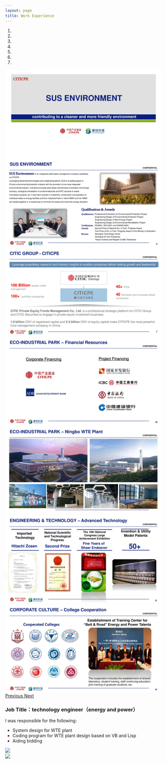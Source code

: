 ```yaml
---
layout: page
title: Work Experience
---
```

<!-- carousel 走马灯开始 -->
<div id="carousel-generic" class="carousel slide" data-ride="carousel">
  <!-- Indicators -->
  <ol class="carousel-indicators">
    <li data-target="#carousel-generic" data-slide-to="0" class="active"></li>
    <li data-target="#carousel-generic" data-slide-to="1"></li>
    <li data-target="#carousel-generic" data-slide-to="2"></li>
    <li data-target="#carousel-generic" data-slide-to="3"></li>
    <li data-target="#carousel-generic" data-slide-to="4"></li>
    <li data-target="#carousel-generic" data-slide-to="5"></li>
    <li data-target="#carousel-generic" data-slide-to="6"></li>
  </ol>

  <!-- Wrapper for slides -->
  <div class="carousel-inner" role="listbox">
    <div class="item active"><img src="/img/110.jpg"></div>
    <div class="item"><img src="/img/111.jpg" ></div>
    <div class="item"><img src="/img/112.jpg" ></div>
    <div class="item"><img src="/img/113.jpg" ></div>
    <div class="item"><img src="/img/114.jpg" ></div>
    <div class="item"><img src="/img/115.jpg" ></div>
    <div class="item"><img src="/img/116.jpg" ></div>
  </div>

  <!-- Controls -->
  <a class="left carousel-control" href="#carousel-generic" role="button" data-slide="prev">
    <i style="top: 50%;position: absolute;" class="fa fa-chevron-left" aria-hidden="true"></i>
    <span class="sr-only">Previous</span>
  </a>
  <a class="right carousel-control" href="#carousel-generic" role="button" data-slide="next">
    <i style="top: 50%;position: absolute;" class="fa fa-chevron-right" aria-hidden="true"></i>
    <span class="sr-only">Next</span>
  </a>
</div>
<!-- carousel 走马灯结束 -->

### Job Title：technology engineer（energy and power）
I was responsible for the following:
- System design for WTE plant
- Coding program for WTE plant design based on VB and Lisp
- Aiding bidding 

<div class="row">
  <div class="col-lg-6 col-md-6 col-sm-6 col-xs-12">
    <img src="../img/119.jpg"> 
  </div>
  <div class="col-lg-6 col-md-6 col-sm-6 col-xs-12">
    <img src="../img/111.jpg"> 
  </div>
</div>
